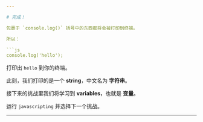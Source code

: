```yaml
---

# 完成！

包裹于 `console.log()` 括号中的东西都将会被打印到终端。

所以：

```js
console.log('hello');
```

打印出 `hello` 到你的终端。

此刻，我们打印的是一个 **string**，中文名为 **字符串**。

接下来的挑战里我们将学习到 **variables**，也就是 **变量**。

运行 `javascripting` 并选择下一个挑战。

---
```

